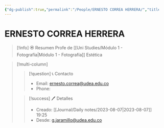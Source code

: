 ```yaml
---
{"dg-publish":true,"permalink":"/People/ERNESTO CORREA HERRERA/","title":"ERNESTO  CORREA HERRERA","tags":["NoteType/Person"],"created":"2023-03-23T14:58:45.590-05:00","updated":"2023-09-09T18:10:48.184-05:00"}
---
```



# ERNESTO CORREA HERRERA

> [!info] 🏵️ Resumen
> Profe de [[Uni Studies/Módulo 1 - Fotografía\|Módulo 1 - Fotografía]] Estética

> [!multi-column]
> 
> > [!question] 📞 Contacto
> > - Email: ernesto.correa@udea.edu.co 
> > - Phone:  
> 
> > [!success] 🖊️ Detalles
> > - Creado: [[Journal/Daily notes/2023-08-07\|2023-08-07]] 19:25
> > - Desde: g.jaramillo@udea.edu.co  
